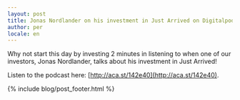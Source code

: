 ```yaml
---
layout: post
title: Jonas Nordlander on his investment in Just Arrived on Digitalpodden
author: per
locale: en
---
```


Why not start this day by investing 2 minutes in listening to when one of our investors, Jonas Nordlander, talks about his investment in Just Arrived!

Listen to the podcast here: [http://aca.st/142e40](http://aca.st/142e40).

{% include blog/post_footer.html %}
